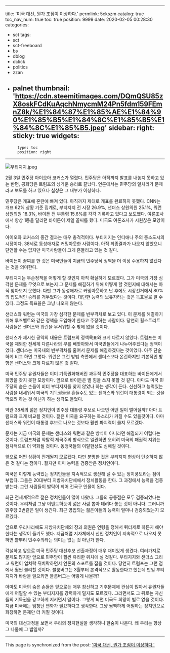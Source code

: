 
---
title: '미국 대선, 뭔가 조짐이 이상하다.'
permlink: 5ckszm
catalog: true
toc_nav_num: true
toc: true
position: 9999
date: 2020-02-05 00:28:30
categories:
- sct
tags:
- sct
- sct-freeboard
- bs
- dblog
- dclick
- politics
- zzan
- palnet
thumbnail: 'https://cdn.steemitimages.com/DQmQSU85zX8oskFCdKuAqchNmycmM24Pn5fdm159FEmnZ8k/%E1%84%87%E1%85%AE%E1%84%90%E1%85%B5%E1%84%8C%E1%85%B5%E1%84%8C%E1%85%B5.jpeg'
sidebar:
    right:
        sticky: true
widgets:
    -
        type: toc
        position: right
---


![부티지지.jpeg](https://cdn.steemitimages.com/DQmQSU85zX8oskFCdKuAqchNmycmM24Pn5fdm159FEmnZ8k/%E1%84%87%E1%85%AE%E1%84%90%E1%85%B5%E1%84%8C%E1%85%B5%E1%84%8C%E1%85%B5.jpeg)

2월 3일 민주당 아이오아 코커스가 열렸다. 민주당은 아직까지 발표를 내놓지 못하고 있는 반면, 공화당은 트럼프의 싱거운 승리로 끝났다. 언론에서는 민주당의 일처리가 문제라고 보도를 하고 있으나 실상은 그 내부가 이상하다.

민주당은 개표에 혼란에 빠져 있다. 아직까지 제대로 개표를 완료하지 못했다. CNN는 개표 62% 상황 기준 집계로, 부티지지 전 시장 26.9%, 샌더스 상원의원 25.1%, 워런 상원의원 18.3%, 바이든 전 부통령 15.6%를 각각 기록하고 있다고 보도했다. 여론조사에서 항상 1등을 달리던 바이든이 제일 꼴찌를 했다. 미국도 여론조사가 시원찮은 모양이다.

아이오와 코커스의 중간 결과는 매우 충격적이다. 부티지지는 인디애나 주의 중소도시의 시장이다. 38세로 동성애자로 커밍아웃한 사람이다. 아직 최종결과가 나오지 않았으니 단언할 수는 없지만 미국사람들이 크게 흔들리고 있는 것 같다.

바이든이 꼴찌를 한 것은 미국인들이 지금의 민주당식 정책을 더 이상 수용하지 않겠다는 것을 의미한다.

부티지지는 무슨정책을 어떻게 할 것인지 아직 확실하게 모르겠다. 그가 미국의 가장 심각한 문제를 무엇으로 보는지 그 문제를 해결하기 위해 어떻게 할 것인지에 대해서는 아직 찾아보지 못했다. 다만 그가 동성애자로 커밍아웃하고 난 후에도 시장선거에서 80%의 압도적인 승리를 거두었다는 것이다. 대단한 능력의 보유자라는 것은 득표율로 알 수 있다. 그정도 득표율은 그냥 나오지 않는다.

샌더스와 워런는 미국의 가장 심각한 문제를 빈부격차로 보고 있다. 이 문제를 해결하기 위해 루즈벨트와 같은 정책을 도입해야 한다고 주장하는 사람이다. 당연히 월스트리트 사람들은 샌더스와 워런을 무서워할 수 밖에 없을 것이다.

샌더스가 제시한 공약의 내용은 트럼프의 정책목표와 크게 다르지 않았다. 트럼프는 미국을 제외한 전세계 다른나라의 부를 빼앗아와서 미국민들에게 나누어주겠다는 정책이었다. 샌더스는 미국내의 빈부격차를 줄여서 문제를 해결하겠다는 것이었다. 아주 단순하게 비교 하면 그렇다. 워런은 그런 방법 측면에서 샌더스보다 온건하지만 기본적인 방향은 샌더스와 크게 다르지 않은 것 같다.

미국 민주당 유권자들은 이미 기득권화해버린 과두적 민주당을 대표하는 바이든에게서 희망을 찾지 못한 모양이다. 앞으로 바이든은 별 힘을 쓰지 못할 것 같다. 아마도 미국 민주당의 숨은 손들이 비터 부티지지를 찾지 않았나 하는 생각이 든다. 신선하고 능력있는 사람을 내세워서 미국의 기득권들을 흔들수도 있는 샌더스와 워런이 대통령이 되는 것을 막으려 하는 것 아닌가 하는 생각도 들었다.

약관 38세의 젊은 정치인이 민주당 대통령 후보로 나오면 어떤 일이 벌어질까? 아마 트럼프와 크게 비교될 것이다. 젊은 미국을 요구하는 목소리가 커질 수도 있을것이다. 아마 샌더스와 워런이 대통령 후보로 나오는 것보다 훨씬 파괴력이 클지 모르겠다.

문제는 지금 미국의 문제는 샌더스와 워런과 같은 방식이 아니라면 해결되기 어렵다는 것이다. 트럼프처럼 약탈적 제국주의 방식으로 일관하면 오히려 미국의 패권적 지위는 점차적으로 더 약화될 것이다. 동맹국들의 이탈현상도 심해질 것이다.

앞으로 어떤 상황이 전개될지 모르겠다. 다만 분명한 것은 부티지지 현상이 단순하지 않은 것 같다는 점이다. 젊지만 이미 능력을 검증받은 정치인이다.

미국은 이렇게 능력있는 정치인들을 지속적으로 생산해 낼 수 있는 정치풍토라는 점이 부럽다. 그들은 20대부터 지방자치단체에서 정치활동을 한다. 그 과정에서 능력을 검증받는다. 그런 사람들이 발탁이 되어 전국구 인물이 된다.

최근 전세계적으로 젊은 정치인들이 많이 나왔다. 그들의 공통점은 모두 검증되었다는 것이다. 우리처럼 그냥 이벤트하듯이 젊은 사람 뽑아 데려다 놓는 것이 아니다. 그러니까 민주당 2번같은 일이 생긴다. 최근 영입되는 젊은이들의 능력이 얼마나 검증되었는지 모르겠다.

앞으로 우리나라에도 지방자치단체의 장과 의원은 연령을 정해서 쿼터제로 하든지 해야 한다는 생각이 들기도 했다. 지금처럼 지자체에서 신인 정치인이 지속적으로 나오지 못하면 뿔뿌리 민주주의라는 의미는 없는 것 아닌가 한다.

각설하고 앞으로 미국 민주당 대선후보 선출과정이 매우 재미있게 생겼다. 여러가지로 문제도 많지만 앞으로 민주당이 훨씬 유리한 위치에 설 것같다. 부티지지와 샌더스 그리고 워런이 업치락 뒤치락하면서 언론의 스포트를 잡을 것이다. 당연히 트럼프는 그런 점에서 훨씬 불리할 것이다. 블룸버그는 3월부터 본격적으로 활동한다고 했는데 만일 부티지지가 바람을 일으키면 블룸버그는 어떻게 나올까?

아마도 미국의 숨은 손들은 앞으로는 매우 참신하고 기후문제에 관심이 많아서 유권자들에게 어필할 수 있는 부티지지를 강력하게 밀지도 모르겠다. 그러면서도 그 뒤로는 자신들의 기득권을 강고하게 지키면서 말이다. 그렇게 되면 미국도 희망이 별로 없을 것이다. 지금 미국에는 엄청난 변화가 필요하다고 생각한다. 그냥 쌈빡하게 어필하는 정치인으로 화장하면 문제만 더 커질 것이다.

미국의 대선과정을 보면서 우리의 정치현실을 생각하니 한숨이 나온다. 왜 우리는 항상 그 나물에 그 밥일까?

- - -

This page is synchronized from the post: ['미국 대선, 뭔가 조짐이 이상하다.'](https://steemit.com/@oldstone/5ckszm)
